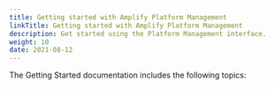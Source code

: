 ```yaml
---
title: Getting started with Amplify Platform Management
linkTitle: Getting started with Amplify Platform Management
description: Get started using the Platform Management interface.
weight: 10
date: 2021-08-12
---
```


The Getting Started documentation includes the following topics:
